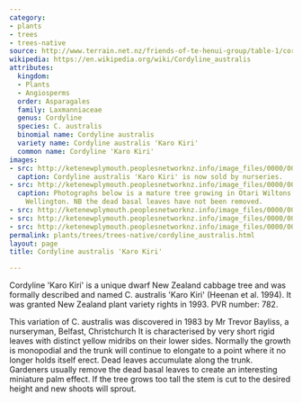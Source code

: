 ```yaml
---
category:
- plants
- trees
- trees-native
source: http://www.terrain.net.nz/friends-of-te-henui-group/table-1/cordyline-australis-karo-kiri.html
wikipedia: https://en.wikipedia.org/wiki/Cordyline_australis
attributes:
  kingdom:
  - Plants
  - Angiosperms
  order: Asparagales
  family: Laxmanniaceae
  genus: Cordyline
  species: C. australis
  binomial name: Cordyline australis
  variety name: Cordyline australis 'Karo Kiri'
  common name: Cordyline 'Karo Kiri'
images:
- src: http://ketenewplymouth.peoplesnetworknz.info/image_files/0000/0008/5753/1-_Cordyline_australis__Karo_Kiri___Karo_kiri-006.JPG
  caption: Cordyline australis 'Karo Kiri' is now sold by nurseries.
- src: http://ketenewplymouth.peoplesnetworknz.info/image_files/0000/0007/6054/Cordyline_australis__Karo_Kiri_.JPG
  caption: Photographs below is a mature tree growing in Otari Wiltons Bush Reserve,
    Wellington. NB the dead basal leaves have not been removed.
- src: http://ketenewplymouth.peoplesnetworknz.info/image_files/0000/0007/6064/Cordyline_australis__Karo_Kiri_-002.JPG
- src: http://ketenewplymouth.peoplesnetworknz.info/image_files/0000/0007/6069/Cordyline_australis__Karo_Kiri_-003.JPG
- src: http://ketenewplymouth.peoplesnetworknz.info/image_files/0000/0007/6059/Cordyline_australis__Karo_Kiri_-001.JPG
permalink: plants/trees/trees-native/cordyline_australis.html
layout: page
title: Cordyline australis 'Karo Kiri'

---
```

Cordyline 'Karo Kiri' is a unique dwarf New Zealand cabbage tree and was formally described and named C. australis 'Karo Kiri' (Heenan et al. 1994). It was granted New Zealand plant variety rights in 1993. PVR number: 782. 

This variation of C. australis was discovered in 1983 by Mr Trevor Bayliss, a nurseryman, Belfast, Christchurch
It is characterised by very short rigid leaves with distinct yellow midribs on their lower sides. Normally the growth is monopodial and the trunk will continue to elongate to a point where it no longer holds itself erect. Dead leaves accumulate along the trunk. Gardeners usually remove the dead basal leaves to create an interesting miniature palm effect. If the tree grows too tall the stem is cut to the desired height and new shoots will sprout.
